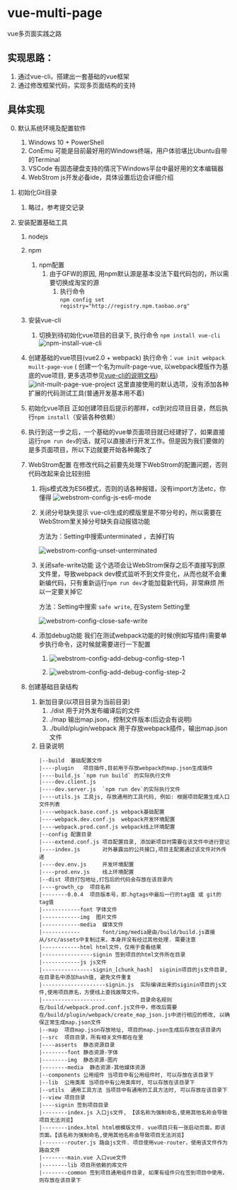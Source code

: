# vue-multi-page
vue多页面实践之路

##  实现思路：
1.  通过vue-cli，搭建出一套基础的vue框架
2.  通过修改框架代码，实现多页面结构的支持

##  具体实现

0.  默认系统环境及配置软件
    1.  Windows 10 + PowerShell
    2.  ConEmu
        可能是目前最好用的Windows终端，用户体验堪比Ubuntu自带的Terminal
    3.  VSCode
        有固态硬盘支持的情况下Windows平台中最好用的文本编辑器
    4.  WebStrom
        js开发必备ide，具体设置后边会详细介绍


1.  初始化Git目录
    1.  略过，参考提交记录
2.  安装配置基础工具
    1.  nodejs
    2.  npm
        1.  npm配置
            1.  由于GFW的原因, 用npm默认源是基本没法下载代码包的，所以需要切换成淘宝的源
                1.  执行命令  
                    ` npm config set registry="http://registry.npm.taobao.org" `

    3.  安装vue-cli
        1.  切换到待初始化vue项目的目录下, 执行命令 `npm install vue-cli`
            ![npm-install-vue-cli](./img/npm-install-vue-cli.png)
    4.  创建基础的vue项目(vue2.0 + webpack)
        执行命令：`vue init webpack muilt-page-vue` ( 创建一个名为muilt-page-vue, 以webpack模版作为基底的vue项目, 更多选项参见[vue-cli的说明文档](https://github.com/vuejs/vue-cli))
        ![init-muilt-page-vue-project](./img/init-muilt-page-vue-project.png)
        这里直接使用的默认选项，没有添加各种扩展的代码测试工具(普通开发基本用不着)
    5.  初始化vue项目
        正如创建项目后提示的那样，cd到对应项目目录，然后执行`npm install`（安装各种依赖）
    6.  执行到这一步之后，一个基础的vue单页面项目就已经建好了，如果直接运行`npm run dev`的话，就可以直接进行开发工作。但是因为我们要做的是多页面项目，所以下边就要开始各种魔改了
    7.  WebStrom配置
        在修改代码之前要先处理下WebStrom的配置问题，否则代码改起来会比较别扭
        1.  将js模式改为ES6模式，否则的话各种报错，没有import方法etc，你懂得
            ![webstrom-config-js-es6-mode](./img/webstrom-config-js-es6-mode.png)
        2.  关闭分号缺失提示
            vue-cli生成的模版里是不带分号的，所以需要在WebStrom里关掉分号缺失自动报错功能

            方法为：Setting中搜索unterminated ，去掉打钩

            ![webstrom-config-unset-unterminated](./img/webstrom-config-unset-unterminated.png)

        3.  关闭safe-write功能
            这个选项会让WebStrom保存之后不直接写到原文件里，导致webpack dev模式监听不到文件变化，从而也就不会重新编代码，只有重新运行`npm run dev`才能加载新代码，非常麻烦
            所以一定要关掉它

            方法：Setting中搜索 `safe write`, 在System Setting里

            ![webstrom-config-close-safe-write](./img/webstrom-config-close-safe-write.png)

        4.  添加debug功能
            我们在测试webpack功能的时候(例如写插件)需要单步执行命令，这时候就需要进行一下配置

            1.
                ![webstrom-config-add-debug-config-step-1](./img/webstrom-config-add-debug-config-step-1.png)

            2.
                ![webstrom-config-add-debug-config-step-2](./img/webstrom-config-add-debug-config-step-2.png)
    8.  创建基础目录结构
        1.  新加目录(以项目目录为当前目录)
            1.  ./dist
                用于对外发布编译后的文件
            2.  ./map
                输出map.json，控制文件版本(后边会有说明)
            3.  ./build/plugin/webpack
                用于存放webpack插件，输出map.json文件
        2.  目录说明
            ```
            |--build  基础配置文件
            |----plugin   项目插件,目前用于存放webpack的map.json生成插件
            |----build.js `npm run build` 的实际执行文件
            |----dev.client.js
            |----dev.server.js  `npm run dev`的实际执行文件
            |----utils.js 工具js, 存放通用的工具代码, 例如: 根据项目配置生成入口文件列表
            |----webpack.base.conf.js webpack基础配置
            |----webpack.dev.conf.js  webpack开发环境配置
            |----webpack.prod.conf.js webpack线上环境配置
            |--config 配置目录
            |----extend.conf.js 项目配置目录, 添加新项目时需要在该文件中进行登记
            |----index.js       对外暴露出的公共接口,项目主配置通过该文件对外传递
            |----dev.env.js     开发环境配置
            |----prod.env.js    线上环境配置
            |--dist 项目打包地址,打包后的代码会存放在该目录内
            |----growth_cp  项目名称
            |--------0.0.4  项目版本号，即.hgtags中最后一行的tag值 或 git的tag值
            |------------font 字体文件
            |------------img  图片文件
            |------------media  媒体文件
            |------------       font/img/media是由/build/build.js直接从/src/assets中复制过来，本身并没有经过其他处理. 需要注意
            |------------html html文件，仅用于查看结果
            |----------------signin 签到项目的html文件所在目录
            |------------js js文件
            |----------------signin_[chunk_hash]  siginin项目的js文件目录, 在目录名中添加hash值, 避免文件重复
            |--------------------signin.js  实际编译出来的siginin项目的js文件,使用项目原名，方便线上查找故障文件。
            |--------------------           目录命名规则在/build/webpack.prod.conf.js文件中，修改后需要在/build/plugin/webpack/create_map_json.js中进行相应的修改, 以确保正常生成map.json文件
            |--map  项目map.json存放地址, 项目的map.json生成后存放在该目录内
            |--src  项目目录，所有相关文件都在在里
            |----asserts  静态资源目录
            |--------font 静态资源-字体
            |--------img  静态资源-图片
            |--------media  静态资源-其他媒体资源
            |--components 公用组件 当项目中有公用组件时, 可以存放在该目录下
            |--lib  公用类库 当项目中有公用类库时, 可以存放在该目录下
            |--utils  通用工具方法 当项目中有通用的工具方法时, 可以存放在该目录下
            |--view 项目目录
            |----signin 签到项目目录
            |--------index.js 入口js文件, 【该名称为强制命名,使用其他名称会导致项目无法浏览】
            |--------index.html html根模版文件. vue项目只有一张启动页面，即该页面。【该名称为强制命名,使用其他名称会导致项目无法浏览】
            |--------router.js 路由js文件. 项目使用vue-router，使用该文件作为路由文件
            |--------main.vue 入口vue文件
            |--------lib 项目所依赖的库文件
            |--------common 签到项目通用组件目录, 如果有组件只在签到项目中使用，则存放在该目录下
            ```
